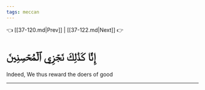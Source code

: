 ```yaml
---
tags: meccan
---
```


👈 [[37-120.md|Prev]] | [[37-122.md|Next]] 👉

# إِنَّا كَذَٰلِكَ نَجۡزِي ٱلۡمُحۡسِنِينَ

Indeed, We thus reward the doers of good

---


